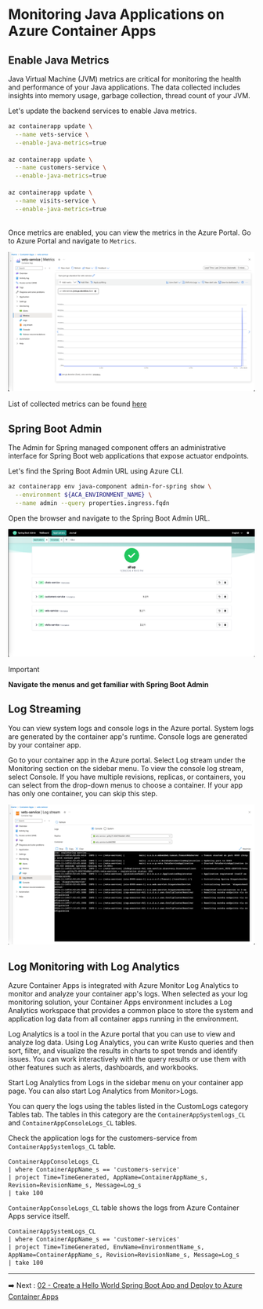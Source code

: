 # Monitoring Java Applications on Azure Container Apps

## Enable Java Metrics

Java Virtual Machine (JVM) metrics are critical for monitoring the health and performance of your Java applications. The
data collected includes insights into memory usage, garbage collection, thread count of your JVM.

Let's update the backend services to enable Java metrics.

```bash
az containerapp update \
  --name vets-service \
  --enable-java-metrics=true
  
az containerapp update \
  --name customers-service \
  --enable-java-metrics=true

az containerapp update \
  --name visits-service \
  --enable-java-metrics=true
  
```

Once metrics are enabled, you can view the metrics in the Azure Portal. Go to Azure Portal and navigate to `Metrics`.

![Java Metrics on Azure Container Apps](images/metrics-1.png)

List of collected metrics can be
found [here](https://learn.microsoft.com/en-us/azure/container-apps/java-metrics?tabs=create&pivots=azure-cli#collected-metrics)

## Spring Boot Admin

The Admin for Spring managed component offers an administrative interface for Spring Boot web applications that expose
actuator endpoints.

Let's find the Spring Boot Admin URL using Azure CLI.

```bash
az containerapp env java-component admin-for-spring show \
  --environment ${ACA_ENVIRONMENT_NAME} \
  --name admin --query properties.ingress.fqdn
```

Open the browser and navigate to the Spring Boot Admin URL.

![Spring Boot Admin](images/bootadmin.png)

> [!IMPORTANT]
> **Navigate the menus and get familiar with Spring Boot Admin**

## Log Streaming

You can view system logs and console logs in the Azure portal. System logs are generated by the container app's runtime. Console logs are generated by your container app.

Go to your container app in the Azure portal. Select Log stream under the Monitoring section on the sidebar menu. To view the console log stream, select Console. If you have multiple revisions, replicas, or containers, you can select from the drop-down menus to choose a container. If your app has only one container, you can skip this step.

![Spring Boot Admin](images/logstream.png)

## Log Monitoring with Log Analytics

Azure Container Apps is integrated with Azure Monitor Log Analytics to monitor and analyze your container app's logs.
When selected as your log monitoring solution, your Container Apps environment includes a Log Analytics workspace that
provides a common place to store the system and application log data from all container apps running in the environment.

Log Analytics is a tool in the Azure portal that you can use to view and analyze log data. Using Log Analytics, you can
write Kusto queries and then sort, filter, and visualize the results in charts to spot trends and identify issues. You
can work interactively with the query results or use them with other features such as alerts, dashboards, and workbooks.

Start Log Analytics from Logs in the sidebar menu on your container app page. You can also start Log Analytics from
Monitor>Logs.

You can query the logs using the tables listed in the CustomLogs category Tables tab. The tables in this category are
the `ContainerAppSystemlogs_CL` and `ContainerAppConsoleLogs_CL` tables.

Check the application logs for the customers-service from `ContainerAppSystemlogs_CL` table.

```kql
ContainerAppConsoleLogs_CL
| where ContainerAppName_s == 'customers-service'
| project Time=TimeGenerated, AppName=ContainerAppName_s, Revision=RevisionName_s, Message=Log_s
| take 100
```

`ContainerAppConsoleLogs_CL` table shows the logs from Azure Container Apps service itself.

```kql
ContainerAppSystemLogs_CL
| where ContainerAppName_s == 'customer-services'
| project Time=TimeGenerated, EnvName=EnvironmentName_s, AppName=ContainerAppName_s, Revision=RevisionName_s, Message=Log_s
| take 100
```


---

➡️
Next : [02 - Create a Hello World Spring Boot App and Deploy to Azure Container Apps](../02-deploy-helloworld/README.md)

